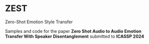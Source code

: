 # ZEST
Zero-Shot Emotion Style Transfer

Samples and code for the paper **Zero Shot Audio to Audio Emotion Transfer With Speaker Disentanglement** submitted to **ICASSP 2024**
